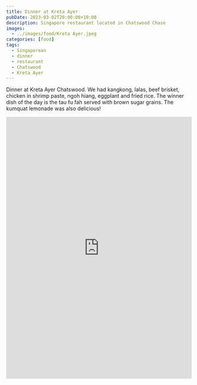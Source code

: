 ```yaml
---
title: Dinner at Kreta Ayer
pubDate: 2023-03-02T20:00:00+10:00
description: Singapore restaurant located in Chatswood Chase
images:
  - ../images/food/Kreta Ayer.jpeg
categories: [food]
tags:
  - Singaporean
  - dinner
  - restaurant
  - Chatswood
  - Kreta Ayer
---
```


Dinner at Kreta Ayer Chatswood. We had kangkong, lalas, beef brisket, chicken in shrimp paste, ngoh hiang, eggplant and fried rice. The winner dish of the day is the tau fu fah served with brown sugar grains. The kumquat lemonade was also delicious!

<iframe src="https://www.facebook.com/plugins/post.php?href=https%3A%2F%2Fwww.facebook.com%2Fchris1.tham%2Fposts%2Fpfbid0QK8nys14uqYjhhmVUNGSG8s3ideswHirfmnG4k4e1hZJScxPFZKHVa6VNnyuZQozl&show_text=true&width=500" width="500" height="703" style="border:none;overflow:hidden" scrolling="no" frameborder="0" allowfullscreen="true" allow="autoplay; clipboard-write; encrypted-media; picture-in-picture; web-share"></iframe>
